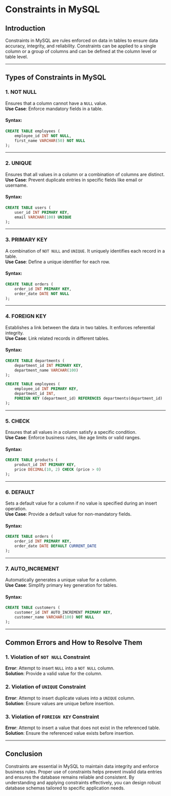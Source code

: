 # Constraints in MySQL

## Introduction  
Constraints in MySQL are rules enforced on data in tables to ensure data accuracy, integrity, and reliability. Constraints can be applied to a single column or a group of columns and can be defined at the column level or table level.

---

## Types of Constraints in MySQL  

### 1. **NOT NULL**  
Ensures that a column cannot have a `NULL` value.  
**Use Case**: Enforce mandatory fields in a table.  

#### Syntax:
```sql
CREATE TABLE employees (
    employee_id INT NOT NULL,
    first_name VARCHAR(50) NOT NULL
);
```

---

### 2. **UNIQUE**  
Ensures that all values in a column or a combination of columns are distinct.  
**Use Case**: Prevent duplicate entries in specific fields like email or username.  

#### Syntax:
```sql
CREATE TABLE users (
    user_id INT PRIMARY KEY,
    email VARCHAR(100) UNIQUE
);
```

---

### 3. **PRIMARY KEY**  
A combination of `NOT NULL` and `UNIQUE`. It uniquely identifies each record in a table.  
**Use Case**: Define a unique identifier for each row.  

#### Syntax:
```sql
CREATE TABLE orders (
    order_id INT PRIMARY KEY,
    order_date DATE NOT NULL
);
```

---

### 4. **FOREIGN KEY**  
Establishes a link between the data in two tables. It enforces referential integrity.  
**Use Case**: Link related records in different tables.  

#### Syntax:
```sql
CREATE TABLE departments (
    department_id INT PRIMARY KEY,
    department_name VARCHAR(100)
);

CREATE TABLE employees (
    employee_id INT PRIMARY KEY,
    department_id INT,
    FOREIGN KEY (department_id) REFERENCES departments(department_id)
);
```

---

### 5. **CHECK**  
Ensures that all values in a column satisfy a specific condition.  
**Use Case**: Enforce business rules, like age limits or valid ranges.  

#### Syntax:
```sql
CREATE TABLE products (
    product_id INT PRIMARY KEY,
    price DECIMAL(10, 2) CHECK (price > 0)
);
```

---

### 6. **DEFAULT**  
Sets a default value for a column if no value is specified during an insert operation.  
**Use Case**: Provide a default value for non-mandatory fields.  

#### Syntax:
```sql
CREATE TABLE orders (
    order_id INT PRIMARY KEY,
    order_date DATE DEFAULT CURRENT_DATE
);
```

---

### 7. **AUTO_INCREMENT**  
Automatically generates a unique value for a column.  
**Use Case**: Simplify primary key generation for tables.  

#### Syntax:
```sql
CREATE TABLE customers (
    customer_id INT AUTO_INCREMENT PRIMARY KEY,
    customer_name VARCHAR(100) NOT NULL
);
```

---

## Common Errors and How to Resolve Them  

### 1. **Violation of `NOT NULL` Constraint**  
**Error**: Attempt to insert `NULL` into a `NOT NULL` column.  
**Solution**: Provide a valid value for the column.  

### 2. **Violation of `UNIQUE` Constraint**  
**Error**: Attempt to insert duplicate values into a `UNIQUE` column.  
**Solution**: Ensure values are unique before insertion.  

### 3. **Violation of `FOREIGN KEY` Constraint**  
**Error**: Attempt to insert a value that does not exist in the referenced table.  
**Solution**: Ensure the referenced value exists before insertion.  

---

## Conclusion  
Constraints are essential in MySQL to maintain data integrity and enforce business rules. Proper use of constraints helps prevent invalid data entries and ensures the database remains reliable and consistent. By understanding and applying constraints effectively, you can design robust database schemas tailored to specific application needs.

